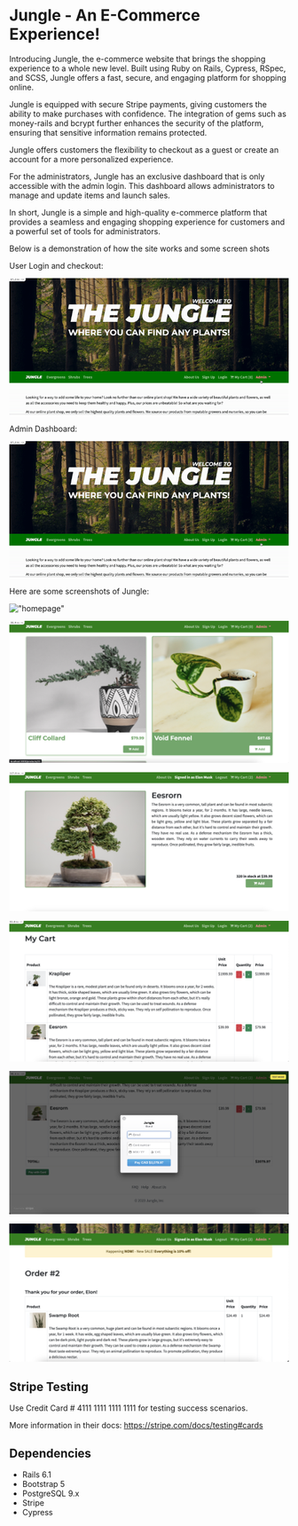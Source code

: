 # Jungle - An E-Commerce Experience!

Introducing Jungle, the e-commerce website that brings the shopping experience to a whole new level. Built using Ruby on Rails, Cypress, RSpec, and SCSS, Jungle offers a fast, secure, and engaging platform for shopping online.

Jungle is equipped with secure Stripe payments, giving customers the ability to make purchases with confidence. The integration of gems such as money-rails and bcrypt further enhances the security of the platform, ensuring that sensitive information remains protected.

Jungle offers customers the flexibility to checkout as a guest or create an account for a more personalized experience.

For the administrators, Jungle has an exclusive dashboard that is only accessible with the admin login. This dashboard allows administrators to manage and update items and launch sales.

In short, Jungle is a simple and high-quality e-commerce platform that provides a seamless and engaging shopping experience for customers and a powerful set of tools for administrators.

Below is a demonstration of how the site works and some screen shots

User Login and checkout:

![GIF checkout](https://github.com/jsc604/Jungle-rails/blob/master/docs/admin.gif?raw=true)

Admin Dashboard:

![Admin dashboard](https://github.com/jsc604/Jungle-rails/blob/master/docs/admin.gif?raw=true)

Here are some screenshots of Jungle:

!["homepage"](https://github.com/jsc604/Jungle-rails/blob/master/docs/Screenshot%202023-02-01%20at%204.04.31%20PM.png?raw=true)

!["products"](https://github.com/jsc604/Jungle-rails/blob/master/docs/Screenshot%202023-02-01%20at%204.05.10%20PM.png?raw=true)

!["product page"](https://github.com/jsc604/Jungle-rails/blob/master/docs/Screenshot%202023-02-01%20at%204.09.19%20PM.png?raw=true)

!["cart"](https://github.com/jsc604/Jungle-rails/blob/master/docs/Screenshot%202023-02-01%20at%204.06.07%20PM.png?raw=true)

!["payment"](https://github.com/jsc604/Jungle-rails/blob/master/docs/Screenshot%202023-02-01%20at%204.07.18%20PM.png?raw=true)

!["order page"](https://github.com/jsc604/Jungle-rails/blob/master/docs/Screenshot%202023-02-01%20at%204.08.01%20PM.png?raw=true)



## Stripe Testing

Use Credit Card # 4111 1111 1111 1111 for testing success scenarios.

More information in their docs: <https://stripe.com/docs/testing#cards>

## Dependencies

- Rails 6.1
- Bootstrap 5
- PostgreSQL 9.x
- Stripe
- Cypress
